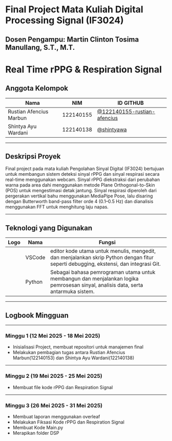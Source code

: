 # Final Project Mata Kuliah Digital Processing Signal (IF3024)

## Dosen Pengampu: **Martin Clinton Tosima Manullang, S.T., M.T.**

# **Real Time rPPG & Respiration Signal**

## **Anggota Kelompok**

| **Nama**                    | **NIM**   | **ID GITHUB**                                                               |
| --------------------------- | --------- | --------------------------------------------------------------------------- |
| Rustian Afencius Marbun | 122140155 | <a href="https://github.com/122140155-rustian-afencius">@122140155-rustian-afencius</a> |
| Shintya Ayu Wardani     | 122140138 | <a href="https://github.com/shintyawa">@shintyawa</a>                     |

---

## **Deskripsi Proyek**

Final project pada mata kuliah Pengolahan Sinyal Digital (IF3024) bertujuan untuk membangun sistem deteksi sinyal rPPG dan sinyal respirasi secara real-time menggunakan webcam. Sinyal rPPG diekstraksi dari perubahan warna pada area dahi menggunakan metode Plane Orthogonal-to-Skin (POS) untuk mengestimasi detak jantung. Sinyal respirasi diperoleh dari pergerakan vertikal bahu menggunakan MediaPipe Pose, lalu disaring dengan Butterworth band-pass filter orde 4 (0.1–0.5 Hz) dan dianalisis menggunakan FFT untuk menghitung laju napas.

---

## **Teknologi yang Digunakan**
|**Logo**  | **Nama**   | **Fungsi**   |
| -------- |------------|--------------|
|          |   VSCode   |editor kode utama untuk menulis, mengedit, dan menjalankan skrip Python dengan fitur seperti debugging, ekstensi, dan integrasi Git.|
|          |   Python   |Sebagai bahasa pemrograman utama untuk membangun dan menjalankan logika pemrosesan sinyal, analisis data, serta antarmuka sistem.|
---
## **Logbook Mingguan**
---
### **Minggu 1 (12 Mei 2025 - 18 Mei 2025)**
- Inisialisasi Project, membuat repositori untuk manajemen final
- Melakukan pembagian tugas antara Rustian Afencius Marbun(122140153) dan Shintya Ayu Wardani(122140138)
---
### **Minggu 2 (19 Mei 2025 - 25 Mei 2025)**
- Membuat file kode rPPG dan Respiration Signal
---
### **Minggu 3 (26 Mei 2025 - 31 Mei 2025)**
- Membuat laporan menggunakan overleaf
- Melakukan Fiksasi Kode rPPG dan Respiration Signal
- Membuat Kode Main.py
- Merapikan folder DSP
